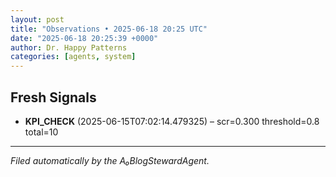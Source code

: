 ```yaml
---
layout: post
title: "Observations • 2025-06-18 20:25 UTC"
date: "2025-06-18 20:25:39 +0000"
author: Dr. Happy Patterns
categories: [agents, system]
---
```


## Fresh Signals

* **KPI_CHECK** (2025-06-15T07:02:14.479325) – scr=0.300 threshold=0.8 total=10

---

*Filed automatically by the A₀BlogStewardAgent.*
